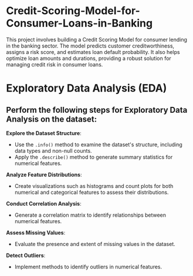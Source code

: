 # Credit-Scoring-Model-for-Consumer-Loans-in-Banking
This project involves building a Credit Scoring Model for consumer lending in the banking sector. The model predicts customer creditworthiness, assigns a risk score, and estimates loan default probability. It also helps optimize loan amounts and durations, providing a robust solution for managing credit risk in consumer loans.
 
# Exploratory Data Analysis (EDA)

## Perform the following steps for Exploratory Data Analysis on the dataset:

 **Explore the Dataset Structure**:
   - Use the `.info()` method to examine the dataset's structure, including data types and non-null counts.
   - Apply the `.describe()` method to generate summary statistics for numerical features.

 **Analyze Feature Distributions**:
   - Create visualizations such as histograms and count plots for both numerical and categorical features to assess their distributions.

 **Conduct Correlation Analysis**:
   - Generate a correlation matrix to identify relationships between numerical features.

 **Assess Missing Values**:
   - Evaluate the presence and extent of missing values in the dataset.

 **Detect Outliers**:
   - Implement methods to identify outliers in numerical features.
  
